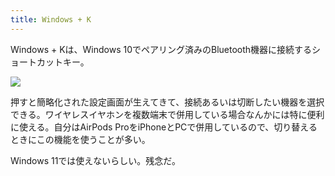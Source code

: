 ```yaml
---
title: Windows + K
---
```

Windows + Kは、Windows 10でペアリング済みのBluetooth機器に接続するショートカットキー。

![](https://lh3.googleusercontent.com/m4bpcNDDN7EJqnPTWQUMN_9hUGbldQhiGNy-wEe3DQPLGIA6k6-Fd0-6hn4eMCocdqx9thFY1GZdmWXnflEe6onm2SeLZstl3-5pa_7BZCj0iDkRVS_qSuUqkqRwFdT1Vs3n-9NPCkAHnL8HCLw7CJeiomUQBjsUQr16NBbZj1-qJn1Fntm7oqeK)

押すと簡略化された設定画面が生えてきて、接続あるいは切断したい機器を選択できる。ワイヤレスイヤホンを複数端末で併用している場合なんかには特に便利に使える。自分はAirPods ProをiPhoneとPCで併用しているので、切り替えるときにこの機能を使うことが多い。

Windows 11では使えないらしい。残念だ。
